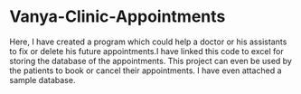 # Vanya-Clinic-Appointments
Here, I have created a program which could help a doctor or his assistants to fix or delete his future appointments.I have linked this code to excel for storing the database of the appointments. This project can even be used by the patients to book or cancel their appointments.
I have even attached a sample database.
